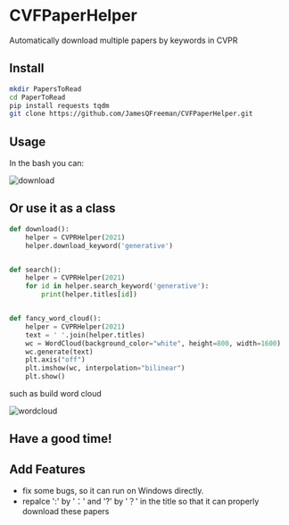 # CVFPaperHelper
Automatically download multiple papers by keywords in CVPR

## Install
```bash
mkdir PapersToRead
cd PaperToRead
pip install requests tqdm
git clone https://github.com/JamesQFreeman/CVFPaperHelper.git
```

## Usage
In the bash you can:

![download](/example.gif)

## Or use it as a class
```python
def download():
    helper = CVPRHelper(2021)
    helper.download_keyword('generative')


def search():
    helper = CVPRHelper(2021)
    for id in helper.search_keyword('generative'):
        print(helper.titles[id])


def fancy_word_cloud():
    helper = CVPRHelper(2021)
    text = ' '.join(helper.titles)
    wc = WordCloud(background_color="white", height=800, width=1600)
    wc.generate(text)
    plt.axis("off")
    plt.imshow(wc, interpolation="bilinear")
    plt.show()
```
such as build word cloud

![wordcloud](/wordcloud.jpg)

## Have a good time!

## Add Features

- fix some bugs, so it can run on Windows directly.
- repalce ':'  by '：' and '?' by '？' in the title so that it can properly download these papers
